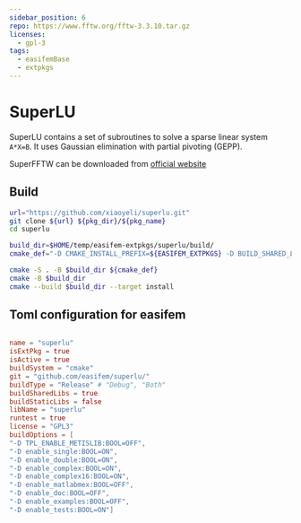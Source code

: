 ```yaml
---
sidebar_position: 6
repo: https://www.fftw.org/fftw-3.3.10.tar.gz
licenses:
  - gpl-3
tags:
  - easifemBase
  - extpkgs
---
```


# SuperLU

SuperLU contains a set of subroutines to solve a sparse linear system `A*X=B`. It uses Gaussian elimination with partial pivoting (GEPP).

SuperFFTW can be downloaded from [official website](https://github.com/xiaoyeli/superlu)

## Build

```bash
url="https://github.com/xiaoyeli/superlu.git"
git clone ${url} ${pkg_dir}/${pkg_name}
cd superlu

build_dir=$HOME/temp/easifem-extpkgs/superlu/build/
cmake_def="-D CMAKE_INSTALL_PREFIX=${EASIFEM_EXTPKGS} -D BUILD_SHARED_LIBS:BOOL=ON -D CMAKE_BUILD_TYPE=Release"

cmake -S . -B $build_dir ${cmake_def}
cmake -B $build_dir
cmake --build $build_dir --target install
```

## Toml configuration for easifem

```toml

name = "superlu"
isExtPkg = true
isActive = true
buildSystem = "cmake"
git = "github.com/easifem/superlu/"
buildType = "Release" # "Debug", "Both"
buildSharedLibs = true
buildStaticLibs = false
libName = "superlu"
runtest = true
license = "GPL3"
buildOptions = [
"-D TPL_ENABLE_METISLIB:BOOL=OFF",
"-D enable_single:BOOL=ON",
"-D enable_double:BOOL=ON",
"-D enable_complex:BOOL=ON",
"-D enable_complex16:BOOL=ON",
"-D enable_matlabmex:BOOL=OFF",
"-D enable_doc:BOOL=OFF",
"-D enable_examples:BOOL=OFF",
"-D enable_tests:BOOL=ON"]

```
